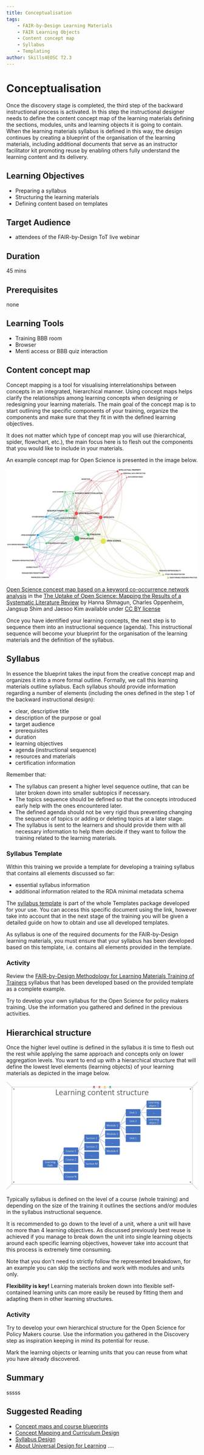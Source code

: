 ```yaml
---
title: Conceptualisation
tags: 
    - FAIR-by-Design Learning Materials
    - FAIR Learning Objects
    - Content concept map
    - Syllabus
    - Templating
author: Skills4EOSC T2.3
---
```


# Conceptualisation

Once the discovery stage is completed, the third step of the backward instructional process is activated. In this step the instructional designer needs to define the content concept map of the learning materials defining the sections, modules, units and learning objects it is going to contain. When the learning materials syllabus is defined in this way, the design continues by creating a blueprint of the organisation of the learning materials, including additional documents that serve as an instructor facilitator kit promoting reuse by enabling others fully understand the learning content and its delivery.

## Learning Objectives
- Preparing a syllabus
- Structuring the learning materials
- Defining content based on templates

## Target Audience
- attendees of the FAIR-by-Design ToT live webinar

## Duration
45 mins

## Prerequisites
none

## Learning Tools
- Training BBB room
- Browser
- Menti access or BBB quiz interaction

## Content concept map

Concept mapping is a tool for visualising interrelationships between concepts in an integrated, hierarchical manner. Using concept maps helps clarify the relationships among learning concepts when designing or redesigning your learning materials. The main goal of the concept map is to start outlining the specific components of your training, organize the components and make sure that they fit in with the defined learning objectives.

It does not matter which type of concept map you will use (hierarchical, spider, flowchart, etc.), the main focus here is to flesh out the components that you would like to include in your materials. 

An example concept map for Open Science is presented in the image below.

![Open Science concept map](./attachments/OS_concept_map.png)

[Open Science concept map based on a keyword co-occurrence network analysis](https://www.researchgate.net/publication/343663327_The_Uptake_of_Open_Science_Mapping_the_Results_of_a_Systematic_Literature_Review/figures?lo=2) in the [The Uptake of Open Science: Mapping the Results of a Systematic Literature Review](http://dx.doi.org/10.1051/itmconf/20203301001) by Hanna Shmagun, Charles Oppenheim, Jangsup Shim and Jaesoo Kim available under [CC BY license](http://creativecommons.org/licenses/by/)

Once you have identified your learning concepts, the next step is to sequence them into an instructional sequence (agenda). This instructional sequence will become your blueprint for the organisation of the learning materials and the definition of the syllabus.

## Syllabus 

In essence the blueprint takes the input from the creative concept map and organizes it into a more formal outline. Formally, we call this learning materials outline syllabus. Each syllabus should provide information regarding a number of elements (including the ones defined in the step 1 of the backward instructional design):

- clear, descriptive title 
- description of the purpose or goal 
- target audience
- prerequisites
- duration
- learning objectives
- agenda (instructional sequence)
- resources and materials
- certification information

Remember that:

- The syllabus can present a higher level sequence outline, that can be later broken down into smaller subtopics if necessary.
- The topics sequence should be defined so that the concepts introduced early help with the ones encountered later. 
- The defined agenda should not be very rigid thus preventing changing the sequence of topics or adding or deleting topics at a later stage.
- The syllabus is sent to the learners and should provide them with all necessary information to help them decide if they want to follow the training related to the learning materials.

### Syllabus Template

Within this training we provide a template for developing a training syllabus that contains all elements discussed so far:

- essential syllabus information
- additional information related to the RDA minimal metadata schema

The [syllabus template](https://github.com/FAIR-by-Design-Methodology/templates/blob/main/resources/syllabus.md) is part of the whole Templates package developed for your use. You can access this specific document using the link, however take into account that in the next stage of the training you will be given a detailed guide on how to obtain and use all developed templates. 

As syllabus is one of the required documents for the FAIR-by-Design learning materials, you must ensure that your syllabus has been developed based on this template, i.e. contains all elements provided in the template.

### Activity

Review the [FAIR-by-Design Methodology for Learning Materials Training of Trainers](https://fair-by-design-methodology.github.io/FAIR-by-Design_ToT/latest/) syllabus that has been developed based on the provided template as a complete example.

Try to develop your own syllabus for the Open Science for policy makers training. Use the information you gathered and defined in the previous activities.

## Hierarchical structure

Once the higher level outline is defined in the syllabus it is time to flesh out the rest while applying the same approach and concepts only on lower aggregation levels. You want to end up with a hierarchical structure that will define the lowest level elements (learning objects) of your learning materials as depicted in the image below.

![Hierarchical learning content structure](./attachments/learning_content.jpg)

Typically syllabus is defined on the level of a course (whole training) and depending on the size of the training it outlines the sections and/or modules in the syllabus instructional sequence.

It is recommended to go down to the level of a unit, where a unit will have no more than 4 learning objectives. As discussed previously best reuse is achieved if you manage to break down the unit into single learning objects around each specific learning objectives, however take into account that this process is extremely time consuming.

Note that you don't need to strictly follow the represented breakdown, for an example you can skip the sections and work with modules and units only.

**Flexibility is key!** Learning materials broken down into flexible self-contained learning units can more easily be reused by fitting them and adapting them in other learning structures.

### Activity

Try to develop your own hierarchical structure for the Open Science for Policy Makers course. Use the information you gathered in the Discovery step as inspiration keeping in mind its potential for reuse.

Mark the learning objects or learning units that you can reuse from what you have already discovered. 


## Summary

sssss


## Suggested Reading
- [Concept maps and course blueprints](https://www.uvic.ca/til/onlinelearning/home/for_instructors/concepts_maps_and_course_blueprints/index.php)
- [Concept Mapping and Curriculum Design](https://www.utc.edu/academic-affairs/walker-center-for-teaching-and-learning/teaching-resources/pedagogical-strategies-and-techniques/concept-mapping-and-curriculum-design)
- [Syllabus Design](https://poorvucenter.yale.edu/SyllabusDesign)
- [About Universal Design for Learning](https://www.cast.org/impact/universal-design-for-learning-udl)
....
